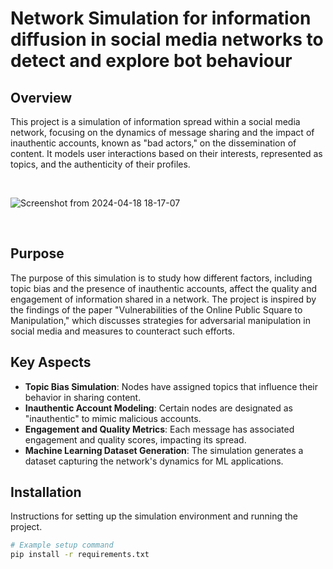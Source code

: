 # Network Simulation for information diffusion in social media networks to detect and explore bot behaviour

## Overview

This project is a simulation of information spread within a social media network, focusing on the dynamics of message sharing and the impact of inauthentic accounts, known as "bad actors," on the dissemination of content. It models user interactions based on their interests, represented as topics, and the authenticity of their profiles.

<br>

![Screenshot from 2024-04-18 18-17-07](https://github.com/dmh1g19/Online-social-media-simulator/assets/97964514/2a3f31d7-06e5-4828-a5f8-18a3fcdf04b8)

<br>

## Purpose

The purpose of this simulation is to study how different factors, including topic bias and the presence of inauthentic accounts, affect the quality and engagement of information shared in a network. The project is inspired by the findings of the paper "Vulnerabilities of the Online Public Square to Manipulation," which discusses strategies for adversarial manipulation in social media and measures to counteract such efforts.

## Key Aspects

- **Topic Bias Simulation**: Nodes have assigned topics that influence their behavior in sharing content.
- **Inauthentic Account Modeling**: Certain nodes are designated as "inauthentic" to mimic malicious accounts.
- **Engagement and Quality Metrics**: Each message has associated engagement and quality scores, impacting its spread.
- **Machine Learning Dataset Generation**: The simulation generates a dataset capturing the network's dynamics for ML applications.

## Installation

Instructions for setting up the simulation environment and running the project.

```bash
# Example setup command
pip install -r requirements.txt
```

